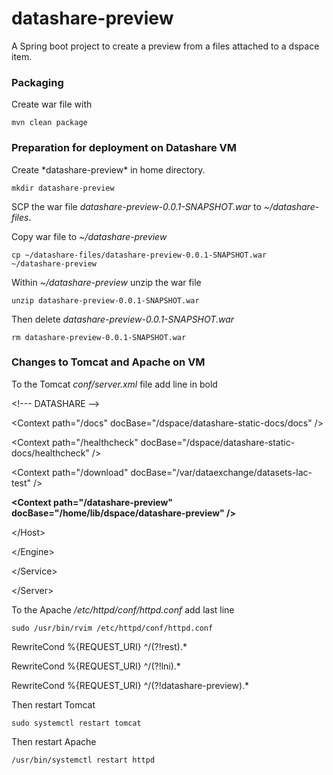 # datashare-preview
A Spring boot project to create a preview from a files attached to a dspace item.


<h3>Packaging</h3>
Create war file with

`mvn clean package`

<h3> Preparation for deployment on Datashare VM</h3>
Create *datashare-preview* in home directory.

`mkdir datashare-preview `

SCP the war file *datashare-preview-0.0.1-SNAPSHOT.war* to *~/datashare-files*.

Copy war file to *~/datashare-preview*

`cp ~/datashare-files/datashare-preview-0.0.1-SNAPSHOT.war  ~/datashare-preview`

Within *~/datashare-preview* unzip the war file

`unzip datashare-preview-0.0.1-SNAPSHOT.war`

Then delete *datashare-preview-0.0.1-SNAPSHOT.war*

`rm datashare-preview-0.0.1-SNAPSHOT.war`

<h3>Changes to Tomcat and Apache on VM</h3>

To the Tomcat *conf/server.xml* file add line in bold

&lt;!--- DATASHARE --&gt;

&lt;Context path="/docs"  docBase="/dspace/datashare-static-docs/docs" /&gt;

&lt;Context path="/healthcheck"  docBase="/dspace/datashare-static-docs/healthcheck" /&gt;

&lt;Context path="/download"  docBase="/var/dataexchange/datasets-lac-test" /&gt;

**&lt;Context path="/datashare-preview"  docBase="/home/lib/dspace/datashare-preview" /&gt;**

&lt;/Host&gt;

&lt;/Engine&gt;

&lt;/Service&gt;

&lt;/Server&gt;


To the Apache */etc/httpd/conf/httpd.conf* add last line 

`sudo /usr/bin/rvim /etc/httpd/conf/httpd.conf`

RewriteCond %{REQUEST_URI} ^/(?!rest).*

RewriteCond %{REQUEST_URI} ^/(?!lni).*

RewriteCond %{REQUEST_URI} ^/(?!datashare-preview).* 

Then restart Tomcat 

`sudo systemctl restart tomcat`

Then restart Apache

`/usr/bin/systemctl restart httpd`
